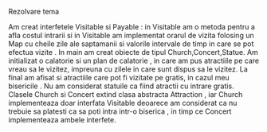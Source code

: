 Rezolvare tema

Am creat interfetele Visitable si Payable : in Visitable am o metoda
pentru a afla costul intrarii si in Visitable am implementat orarul de vizita folosing 
un Map cu cheile zile ale saptamanii si valorile intervale de timp in care se pot efectua vizite .
In main am creat obiecte de tipul Church,Concert,Statue. Am initializat o calatorie si un plan de calatorie , in care am pus 
atractiile pe care vreau sa le vizitez, impreuna cu zilele in care sunt dispus sa le vizitez. La final am afisat si atractiile 
care pot fi vizitate pe gratis, in cazul meu bisericile . Nu am considerat statuile ca fiind atractii cu intrare gratis. Clasele Church si 
Concert extind clasa abstracta Attraction , iar Church implementeaza doar interfata Visitable deoarece am considerat ca nu trebuie sa platesti
ca sa poti intra intr-o biserica , in timp ce Concert implementeaza ambele interfete.
